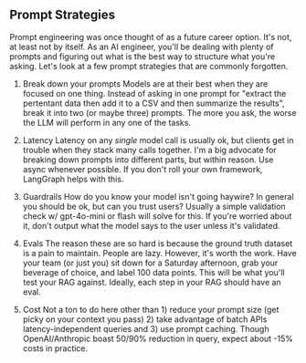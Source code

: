 ## Prompt Strategies

Prompt engineering was once thought of as a future career option. It's not, at least not by itself. As an AI engineer, you'll be dealing with plenty of prompts and figuring out what is the best way to structure what you're asking. Let's look at a few prompt strategies that are commonly forgotten.

1. Break down your prompts
Models are at their best when they are focused on one thing. Instead of asking in one prompt for "extract the pertentant data then add it to a CSV and then summarize the results", break it into two (or maybe three) prompts. The more you ask, the worse the LLM will perform in any one of the tasks.

6. Latency
Latency on any *single* model call is usually ok, but clients get in trouble when they stack many calls together. I'm a big advocate for breaking down prompts into different parts, but within reason. Use async whenever possible. If you don't roll your own framework, LangGraph helps with this.

7. Guardrails
How do you know your model isn't going haywire? In general you should be ok, but can you trust users? Usually a simple validation check w/ gpt-4o-mini or flash will solve for this. If you're worried about it, don't output what the model says to the user unless it's validated.

8. Evals
The reason these are so hard is because the ground truth dataset is a pain to maintain. People are lazy. However, it's worth the work. Have your team (or just you) sit down for a Saturday afternoon, grab your beverage of choice, and label 100 data points. This will be what you'll test your RAG against. Ideally, each step in your RAG should have an eval.

9. Cost
Not a ton to do here other than 1) reduce your prompt size (get picky on your context you pass) 2) take advantage of batch APIs latency-independent queries and 3) use prompt caching. Though OpenAI/Anthropic boast 50/90% reduction in query, expect about -15% costs in practice.
